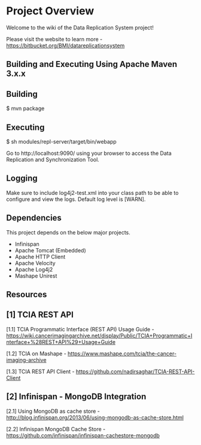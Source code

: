 # Project Overview

Welcome to the wiki of the Data Replication System project!

Please visit the website to learn more - https://bitbucket.org/BMI/datareplicationsystem


## Building and Executing Using Apache Maven 3.x.x
Building
--------
$ mvn package

Executing
---------
$ sh modules/repl-server/target/bin/webapp

Go to http://localhost:9090/ using your browser to access the Data Replication and Synchronization Tool.

Logging
-------
Make sure to include log4j2-test.xml into your class path to be able to configure and view the logs. Default log level is [WARN].


## Dependencies
This project depends on the below major projects.
* Infinispan
* Apache Tomcat (Embedded)
* Apache HTTP Client
* Apache Velocity
* Apache Log4j2
* Mashape Unirest


## Resources

[1] TCIA REST API
-----------------
[1.1]  TCIA Programmatic Interface (REST API) Usage Guide - 
https://wiki.cancerimagingarchive.net/display/Public/TCIA+Programmatic+Interface+%28REST+API%29+Usage+Guide

[1.2] TCIA on Mashape - https://www.mashape.com/tcia/the-cancer-imaging-archive

[1.3] TCIA REST API Client - https://github.com/nadirsaghar/TCIA-REST-API-Client


[2] Infinispan - MongoDB Integration
------------------------------------
[2.1] Using MongoDB as cache store - http://blog.infinispan.org/2013/06/using-mongodb-as-cache-store.html

[2.2] Infinispan MongoDB Cache Store - https://github.com/infinispan/infinispan-cachestore-mongodb

